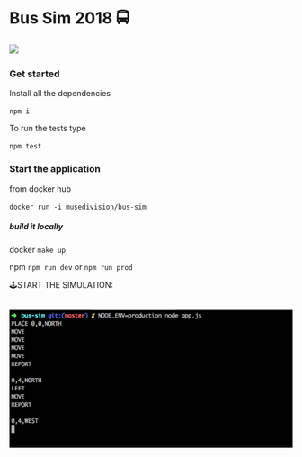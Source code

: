# Bus Sim 2018 🚍


[![](https://dockerbuildbadges.quelltext.eu/status.svg?organization=niccokunzmann&repository=dockerhub-build-status-image)](https://hub.docker.com/r/musedivision/bus-sim/builds/)  
### Get started
Install all the dependencies

`npm i`

To run the tests type

 `npm test`
 
 
### Start the application

from docker hub

`docker run -i musedivision/bus-sim`
 
 
##### build it locally
docker
 `make up`
  
npm `npm run dev`  or  `npm run prod`
 
 
 
🕹START THE SIMULATION:

 ![alt text](example.png "Logo Title Text 1")
 --